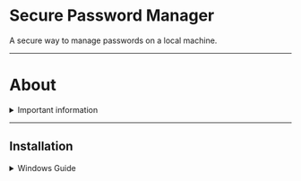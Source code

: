 # Secure Password Manager
A secure way to manage passwords on a local machine.

---
# About
<details>
<summary>Important information</summary>

### Passwords
***Plaintext passwords are never saved.***

**Account Passwords** (*master password*) : are hashed and salted then are stored to the localdatabase only accessible by that user.

**Service Passwords** : are symmetrically encrypted and are stored in the local database. They can only be decrpyted by confirming the master password of the user account.
</details>

---
## Installation
<details>

<br />

<summary>Windows Guide</summary>

<br />

***Reminder*** : Any code snipped surrounded by `{}` will need your information.

### Download the latest [Release](https://github.com/jclifford4/SecurePasswordManager/releases).
### Unzip files into desired location.

---

### Install Windows Terminal
- It can be found in microsoft store for free if you search ***Windows Terminal***.
- Open Terminal and set it as default Terminal in settings.

---

### Run SPM.exe
- type `keygen` and copy the genrated hash.
- type `q` to quit the program.

---

### Configure .my.cnf file
-  Go to scripts directory.
-  Open ***.my.cnf*** file.
-  Paste your key from `keygen` command.
-  Enter a database name that will be used later.
-  Save the file and close it.
-  Open Powershell where .my.cnf is located.
    - This can be done by `shift + rclick` within the folder, select ***open Powershell window here***.
-  Encrypt the file : 
```shell
cipher /e .\.my.cnf
``` 

---

### Install MySQL Community 8.0.37 or higher
- https://dev.mysql.com/downloads/installer/
- Select Developer Install.
- Continue to make a root password.
- Don't install example databases.
- Uncheck open workbench.
- Keep shell checked.
- This should install `mysqlserver` and `mysqlshell`.

---

### Open MysqlShell :
- make sure you are in JS mode type `\js`

##### Connect with root :
- *password was created on install*
```sql
\connect root@localhost
``` 
##### Change to sql mode :
```sql
\sql
```
##### Create a new user :
```sql
CREATE USER '{your_username}'@'%' IDENTIFIED BY '{your_password}';
```
##### Grant and Flush privileges :
```sql
GRANT ALL PRIVILEGES ON *.* TO '{your_username}'@'%';
```
```sql
FLUSH PRIVILEGES;
```
```sql
\disconnect
```

##### Connect with your user :
```sql
\connect {your_username}@localhost
```

---

#### Create a new Database :
```sql
CREATE DATABASE {your_database_name};
```

#### Vefify new database exists : 
```sql
SHOW DATABASES;
```   

#### Vefify new database exists : 
```sql
USE {your_database_name};
```   

#### Create users table :
```sql
CREATE TABLE `users` (
  `userID` int NOT NULL AUTO_INCREMENT,
  `userName` varchar(25) NOT NULL,
  `passwordHash` varchar(84) NOT NULL,
  `creationDate` datetime DEFAULT NULL,
  `guid` varchar(36) NOT NULL,
  PRIMARY KEY (`userID`),
  UNIQUE KEY `userID_UNIQUE` (`userID`),
  UNIQUE KEY `userName_UNIQUE` (`userName`),
  UNIQUE KEY `guid_UNIQUE` (`guid`)
) ENGINE=InnoDB AUTO_INCREMENT=0 DEFAULT CHARSET=utf8mb4 COLLATE=utf8mb4_0900_ai_ci;
```
#### Create services table :
```sql
CREATE TABLE `services` (
    `passID` int NOT NULL AUTO_INCREMENT,
    `userID` int NOT NULL,
    `service` varchar(25) NOT NULL,
    `encryptedPassword` varchar(128) NOT NULL,
    `guid` varchar(36) NOT NULL,
    `creationDate` datetime NOT NULL,
    PRIMARY KEY (`passID`),
    UNIQUE KEY `passID_UNIQUE` (`passID`),
    UNIQUE KEY `guid_UNIQUE` (`guid`),
    KEY `userID` (`userID`),
    CONSTRAINT `userID` FOREIGN KEY (`userID`) REFERENCES `users` (`userID`) ON DELETE CASCADE) ENGINE=InnoDB DEFAULT CHARSET=utf8mb4 COLLATE=utf8mb4_0900_ai_ci;
```
#### Verify tables were created :
```sql
SHOW TABLES;
```

---

### Configure .my.cnf :
- Open ***/scripts/.my.cnf***
- Edit in your database name
- Edit in a location for database backups
  - Preferably in /backups folder
- Edit where you want to save database backup files
- Save the file and close it

--- 

### Configuration mylogin.cnf :
- Go to mysql installation files, usually found in: 
```
C:\Program Files\MySQL\MySQL Server 8.0\bin\
```
- Open Terminal in the bin directory and paste with your database username :
```shell
./mysql_config_editor set --login-path=client --host=localhost --user={your_username} --password
```
- file is saved in: ***C:\Users\{your_username}\AppData\Roaming\MySQL\.mylogin.cnf***

### Add Environment Variables :
- Add `MYSQL_COMMANDS` with path `{path\to\mysqlserver\bin\}`
- Add `POWERSHELL` with path `C:\WINDOWS\System32\WindowsPowerShell\v1.0\powershell.exe`

</details>
